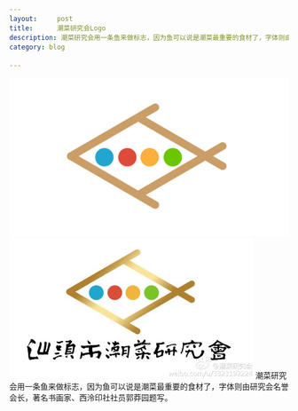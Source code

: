 ```yaml
---
layout:     post
title:      潮菜研究会Logo
description: 潮菜研究会用一条鱼来做标志，因为鱼可以说是潮菜最重要的食材了，字体则由研究会名誉会长，著名书画家、西泠印社社员郭莽园题写。 <br><a href="/chaocaiLogo"><img src="/images/潮菜研究会/潮菜研究会logo-01.jpg" align="center"></a></br>
category: blog

---
```


<img src="/images/潮菜研究会/潮菜研究会logo-01.jpg">
<img src="/images/潮菜研究会/潮菜研究会.jpg">
潮菜研究会用一条鱼来做标志，因为鱼可以说是潮菜最重要的食材了，字体则由研究会名誉会长，著名书画家、西泠印社社员郭莽园题写。
